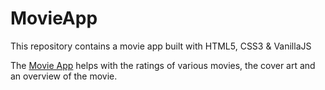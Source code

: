 # MovieApp

This repository contains a movie app built with HTML5, CSS3 & VanillaJS

The [Movie App](http://justfemi-movieapp.surge.sh/) helps with the ratings of various movies, the cover art and an overview of the movie.
